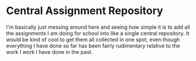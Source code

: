 # Central Assignment Repository

I'm basically just messing around here and seeing how simple it is to add all the assignments I am doing for school into like a single central repository. It would be kind of cool to get them all collected in one spot, even though everything I have done so far has been fairly rudimentary relative to the work I work I have done in the past.